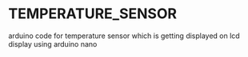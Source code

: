 # TEMPERATURE_SENSOR
arduino code for temperature sensor which is getting displayed on lcd display using arduino nano
